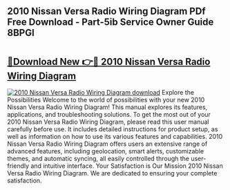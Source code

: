 ## 2010 Nissan Versa Radio Wiring Diagram PDf Free Download - Part-5ib Service Owner Guide 8BPGl

# <h2><a href="http://dft6yx.blite.top/?on=2010+Nissan+Versa+Radio+Wiring+Diagram">🔗Download New 👉🔴 2010 Nissan Versa Radio Wiring Diagram</a></h2>

[![2010 Nissan Versa Radio Wiring Diagram download](https://i.imgur.com/lujVjoI.png)](http://dft6yx.blite.top/?on=2010+Nissan+Versa+Radio+Wiring+Diagram)
Explore the Possibilities Welcome to the world of possibilities with your new 2010 Nissan Versa Radio Wiring Diagram! This manual explores its features, applications, and troubleshooting solutions. To get the most out of your 2010 Nissan Versa Radio Wiring Diagram, please read this user manual carefully before use. It includes detailed instructions for product setup, as well as information on how to use its various features and capabilities. 2010 Nissan Versa Radio Wiring Diagram offers users an extensive range of advanced features, including geolocation, smart alerts, customizable themes, and automatic syncing, all easily controlled through the user-friendly and intuitive interface. Your Satisfaction is Our Mission 2010 Nissan Versa Radio Wiring Diagram. We are dedicated to ensuring your complete satisfaction.

